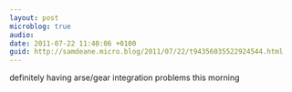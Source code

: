 ```yaml
---
layout: post
microblog: true
audio: 
date: 2011-07-22 11:40:06 +0100
guid: http://samdeane.micro.blog/2011/07/22/t94356035522924544.html
---
```

definitely having arse/gear integration problems this morning
